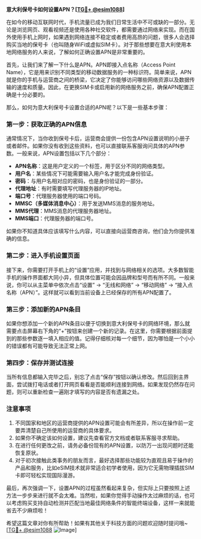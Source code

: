 **意大利保号卡如何设置APN？[[TG💪+ @esim1088](https://t.me/s/esim1088)]**

在如今的移动互联网时代，手机流量已成为我们日常生活中不可或缺的一部分。无论是浏览网页、观看视频还是使用各种社交软件，都需要通过网络来实现。而在国外使用手机上网时，如果遇到网络连接不稳定或者费用高昂的问题，很多人会选择购买当地的保号卡（也叫随身WiFi或虚拟SIM卡）。对于那些想要在意大利使用本地网络服务的人来说，了解如何正确设置APN是非常重要的。

首先，让我们来了解一下什么是APN。APN即接入点名称（Access Point Name），它是用来识别不同类型的移动数据服务的一种标识符。简单来说，APN就是你的手机与运营商之间的桥梁，它决定了你能够访问哪些网络资源以及数据传输的速度和质量。因此，在更换SIM卡或启用新的网络服务之前，确保APN配置正确是十分必要的。

那么，如何为意大利保号卡设置合适的APN呢？以下是一些基本步骤：

### 第一步：获取正确的APN信息

通常情况下，当你收到保号卡后，运营商会提供一份包含APN设置说明的小册子或者邮件。如果你没有收到这些资料，也可以直接联系客服询问具体的APN参数。一般来说，APN设置包括以下几个部分：
- **APN名称**：这是用户定义的一个标签，用于区分不同的网络类型。
- **用户名**：某些情况下可能需要输入用户名才能完成身份验证。
- **密码**：与用户名相对应的密码，也是身份验证的一部分。
- **代理地址**：有时需要填写代理服务器的IP地址。
- **端口号**：代理服务器使用的端口号码。
- **MMSC（多媒体消息中心）**：用于发送MMS消息的服务地址。
- **MMS代理**：MMS消息的代理服务器地址。
- **MMS端口**：代理服务器的端口号。

如果你不知道具体应该填写什么内容，可以直接向运营商咨询，他们会为你提供准确的信息。

### 第二步：进入手机设置页面

接下来，你需要打开手机上的“设置”应用，并找到与网络相关的选项。大多数智能手机的操作界面都大同小异，但具体位置可能会因品牌和型号而有所不同。一般来说，你可以从主菜单中依次点击“设置” -> “无线和网络” -> “移动网络” -> “接入点名称（APN）”。这样就可以看到当前设备上已经保存的所有APN配置了。

### 第三步：添加新的APN条目

如果你想添加一个新的APN条目以便于切换到意大利保号卡的网络环境，那么就需要点击屏幕右下角的“+”按钮来创建一个新的记录。在这里，你需要根据前面提到的那些参数逐一填入相应的值。记得仔细核对每一个细节，因为哪怕是一个小小的错误都有可能导致无法正常上网。

### 第四步：保存并测试连接

当所有信息都输入完毕之后，别忘了点击“保存”按钮以确认修改。然后回到主界面，尝试拨打电话或者打开网页看看是否能顺利连接到网络。如果发现仍然存在问题，则可以重新检查一遍刚才填写的内容是否有遗漏之处。

### 注意事项

1. 不同国家和地区的运营商提供的APN设置可能会有所差异，所以在操作前一定要弄清楚自己所使用的运营商的具体要求。
2. 如果你不确定该如何设置，建议先查看官方文档或者联系客服寻求帮助。
3. 在进行任何更改之前，请务必备份现有的APN设置，以防万一出现问题时还能恢复原状。
4. 对于初次接触此类事务的朋友而言，最好选择那些功能较为直观且易于操作的产品和服务，比如eSIM技术就非常适合初学者使用，因为它无需物理插拔SIM卡即可轻松实现国际漫游。

最后，再次强调一下，设置APN的过程虽然看起来复杂，但实际上只要按照上述方法一步步来进行就不会太难。当然啦，如果你觉得手动操作太过麻烦的话，也可以考虑购买支持自动检测并匹配当地最佳网络条件的智能终端设备，这样一来就能省去不少麻烦啦！

希望这篇文章对你有所帮助！如果有其他关于科技方面的问题欢迎随时提问哦~ [[TG💪+ @esim1088](https://t.me/s/esim1088) ![Image](https://i.postimg.cc/4NQfJmqS/Snipaste-2025-05-13-00-14-12.png)]